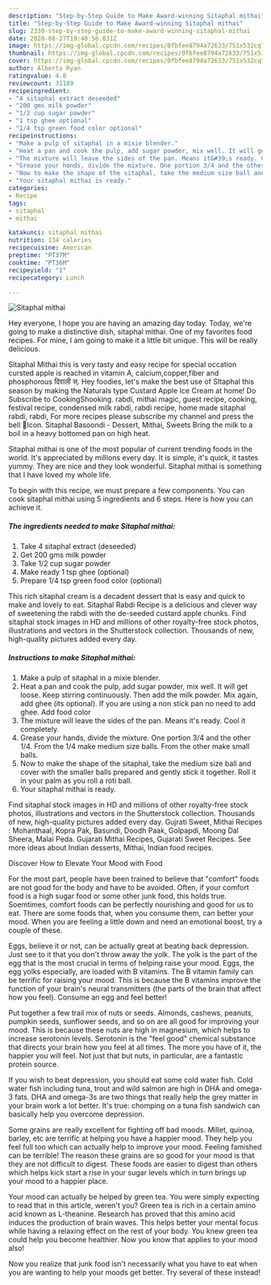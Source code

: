 ```yaml
---
description: "Step-by-Step Guide to Make Award-winning Sitaphal mithai"
title: "Step-by-Step Guide to Make Award-winning Sitaphal mithai"
slug: 2330-step-by-step-guide-to-make-award-winning-sitaphal-mithai
date: 2020-08-27T19:40:56.031Z
image: https://img-global.cpcdn.com/recipes/0fbfee8794a72633/751x532cq70/sitaphal-mithai-recipe-main-photo.jpg
thumbnail: https://img-global.cpcdn.com/recipes/0fbfee8794a72633/751x532cq70/sitaphal-mithai-recipe-main-photo.jpg
cover: https://img-global.cpcdn.com/recipes/0fbfee8794a72633/751x532cq70/sitaphal-mithai-recipe-main-photo.jpg
author: Alberta Ryan
ratingvalue: 4.8
reviewcount: 31189
recipeingredient:
- "4 sitaphal extract deseeded"
- "200 gms milk powder"
- "1/2 cup sugar powder"
- "1 tsp ghee optional"
- "1/4 tsp green food color optional"
recipeinstructions:
- "Make a pulp of sitaphal in a mixie blender."
- "Heat a pan and cook the pulp, add sugar powder, mix well. It will get loose. Keep stirring continuously. Then add the milk powder. Mix again, add ghee (its optional). If you are using a non stick pan no need to add ghee. Add food color"
- "The mixture will leave the sides of the pan. Means it&#39;s ready. Cool it completely."
- "Grease your hands, divide the mixture. One portion 3/4 and the other 1/4. From the 1/4 make medium size balls. From the other make small balls."
- "Now to make the shape of the sitaphal, take the medium size ball and cover with the smaller balls prepared and gently stick it together. Roll it in your palm as you roll a roti ball."
- "Your sitaphal mithai is ready."
categories:
- Recipe
tags:
- sitaphal
- mithai

katakunci: sitaphal mithai 
nutrition: 134 calories
recipecuisine: American
preptime: "PT37M"
cooktime: "PT36M"
recipeyield: "1"
recipecategory: Lunch

---
```



![Sitaphal mithai](https://img-global.cpcdn.com/recipes/0fbfee8794a72633/751x532cq70/sitaphal-mithai-recipe-main-photo.jpg)

Hey everyone, I hope you are having an amazing day today. Today, we're going to make a distinctive dish, sitaphal mithai. One of my favorites food recipes. For mine, I am going to make it a little bit unique. This will be really delicious.

Sitaphal Mithai this is very tasty and easy recipe for special occation cursted apple is reached in vitamin A, calcium,copper,fiber and phosphorous दिवाली स्. Hey foodies, let&#39;s make the best use of SItaphal this season by making the Naturals type Custard Apple Ice Cream at home! Do Subscribe to CookingShooking. rabdi, mithai magic, guest recipe, cooking, festival recipe, condensed milk rabdi, rabdi recipe, home made sitaphal rabdi, rabdi, For more recipes please subscribe my channel and press the bell 🔔Icon. Sitaphal Basoondi - Dessert, Mithai, Sweets Bring the milk to a boil in a heavy bottomed pan on high heat.

Sitaphal mithai is one of the most popular of current trending foods in the world. It's appreciated by millions every day. It is simple, it's quick, it tastes yummy. They are nice and they look wonderful. Sitaphal mithai is something that I have loved my whole life.


To begin with this recipe, we must prepare a few components. You can cook sitaphal mithai using 5 ingredients and 6 steps. Here is how you can achieve it.

<!--inarticleads1-->

##### The ingredients needed to make Sitaphal mithai:

1. Take 4 sitaphal extract (deseeded)
1. Get 200 gms milk powder
1. Take 1/2 cup sugar powder
1. Make ready 1 tsp ghee (optional)
1. Prepare 1/4 tsp green food color (optional)


This rich sitaphal cream is a decadent dessert that is easy and quick to make and lovely to eat. Sitaphal Rabdi Recipe is a delicious and clever way of sweetening the rabdi with the de-seeded custard apple chunks. Find sitaphal stock images in HD and millions of other royalty-free stock photos, illustrations and vectors in the Shutterstock collection. Thousands of new, high-quality pictures added every day. 

<!--inarticleads2-->

##### Instructions to make Sitaphal mithai:

1. Make a pulp of sitaphal in a mixie blender.
1. Heat a pan and cook the pulp, add sugar powder, mix well. It will get loose. Keep stirring continuously. Then add the milk powder. Mix again, add ghee (its optional). If you are using a non stick pan no need to add ghee. Add food color
1. The mixture will leave the sides of the pan. Means it&#39;s ready. Cool it completely.
1. Grease your hands, divide the mixture. One portion 3/4 and the other 1/4. From the 1/4 make medium size balls. From the other make small balls.
1. Now to make the shape of the sitaphal, take the medium size ball and cover with the smaller balls prepared and gently stick it together. Roll it in your palm as you roll a roti ball.
1. Your sitaphal mithai is ready.


Find sitaphal stock images in HD and millions of other royalty-free stock photos, illustrations and vectors in the Shutterstock collection. Thousands of new, high-quality pictures added every day. Gujrati Sweet, Mithai Recipes : Mohanthaal, Kopra Pak, Basundi, Doodh Paak, Golpapdi, Moong Dal Sheera, Malai Peda. Gujarati Mithai Recipes, Gujarati Sweet Recipes. See more ideas about Indian desserts, Mithai, Indian food recipes. 

Discover How to Elevate Your Mood with Food


For the most part, people have been trained to believe that "comfort" foods are not good for the body and have to be avoided. Often, if your comfort food is a high sugar food or some other junk food, this holds true. Soemtimes, comfort foods can be perfectly nourishing and good for us to eat. There are some foods that, when you consume them, can better your mood. When you are feeling a little down and need an emotional boost, try a couple of these.

Eggs, believe it or not, can be actually great at beating back depression. Just see to it that you don't throw away the yolk. The yolk is the part of the egg that is the most crucial in terms of helping raise your mood. Eggs, the egg yolks especially, are loaded with B vitamins. The B vitamin family can be terrific for raising your mood. This is because the B vitamins improve the function of your brain's neural transmitters (the parts of the brain that affect how you feel). Consume an egg and feel better!

Put together a few trail mix of nuts or seeds. Almonds, cashews, peanuts, pumpkin seeds, sunflower seeds, and so on are all good for improving your mood. This is because these nuts are high in magnesium, which helps to increase serotonin levels. Serotonin is the "feel good" chemical substance that directs your brain how you feel at all times. The more you have of it, the happier you will feel. Not just that but nuts, in particular, are a fantastic protein source.

If you wish to beat depression, you should eat some cold water fish. Cold water fish including tuna, trout and wild salmon are high in DHA and omega-3 fats. DHA and omega-3s are two things that really help the grey matter in your brain work a lot better. It's true: chomping on a tuna fish sandwich can basically help you overcome depression. 

Some grains are really excellent for fighting off bad moods. Millet, quinoa, barley, etc are terrific at helping you have a happier mood. They help you feel full too which can actually help to improve your mood. Feeling famished can be terrible! The reason these grains are so good for your mood is that they are not difficult to digest. These foods are easier to digest than others which helps kick start a rise in your sugar levels which in turn brings up your mood to a happier place.

Your mood can actually be helped by green tea. You were simply expecting to read that in this article, weren't you? Green tea is rich in a certain amino acid known as L-theanine. Research has proved that this amino acid induces the production of brain waves. This helps better your mental focus while having a relaxing effect on the rest of your body. You knew green tea could help you become healthier. Now you know that applies to your mood also!

Now you realize that junk food isn't necessarily what you have to eat when you are wanting to help your moods get better. Try several of these instead!

